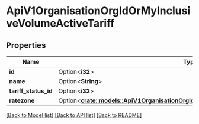 # ApiV1OrganisationOrgIdOrMyInclusiveVolumeActiveTariff

## Properties

Name | Type | Description | Notes
------------ | ------------- | ------------- | -------------
**id** | Option<**i32**> |  | [optional]
**name** | Option<**String**> |  | [optional]
**tariff_status_id** | Option<**i32**> |  | [optional]
**ratezone** | Option<[**crate::models::ApiV1OrganisationOrgIdOrMyInclusiveVolumeActiveTariffRatezone**](_api_v1_organisation_org_id_or_my_inclusive_volume_active_tariff_ratezone.md)> |  | [optional]

[[Back to Model list]](../README.md#documentation-for-models) [[Back to API list]](../README.md#documentation-for-api-endpoints) [[Back to README]](../README.md)


